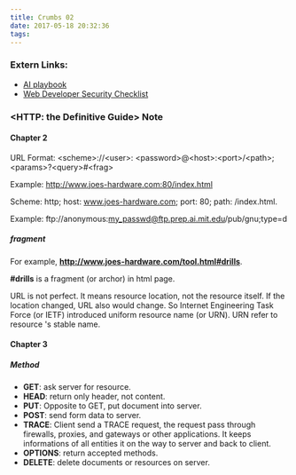 ```yaml
---
title: Crumbs 02
date: 2017-05-18 20:32:36
tags:
---
```



### Extern Links:

* [AI playbook](http://aiplaybook.a16z.com/docs/intro/getting-started)
* [Web Developer Security Checklist](https://gist.github.com/pedro-c/b70744b2f369480511555970f7b670e8)


### &lt;HTTP: the Definitive Guide> Note
#### Chapter 2
URL Format:
&lt;scheme>://&lt;user>:	&lt;password>@&lt;host>:&lt;port>/&lt;path>;&lt;params>?&lt;query>#&lt;frag>

Example: http://www.joes-hardware.com:80/index.html

Scheme: http; host: www.joes-hardware.com; port: 80; path: /index.html.

Example: ftp://anonymous:my_passwd@ftp.prep.ai.mit.edu/pub/gnu;type=d

##### fragment
For example, **http://www.joes-hardware.com/tool.html#drills**.

**&#35;drills** is a fragment (or archor) in html page.

URL is not perfect. It means resource location, not the resource itself. If the location changed, URL also would change. So Internet Engineering Task Force (or IETF) introduced uniform resource name (or URN). URN refer to resource 's stable name.

#### Chapter 3
##### Method
* **GET**: ask server for resource.
* **HEAD**: return only header, not content.
* **PUT**: Opposite to GET, put document into server.
* **POST**: send form data to server.
* **TRACE**: Client send a TRACE request, the request pass through firewalls, proxies, and gateways or other applications. It keeps informations of all entities it on the way to server and back to client.
* **OPTIONS**: return accepted methods.
* **DELETE**: delete documents or resources on server.